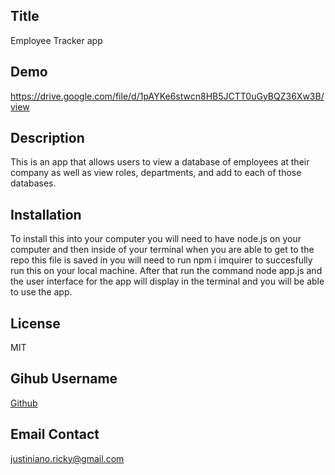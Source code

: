 ## Title
Employee Tracker app
## Demo
https://drive.google.com/file/d/1pAYKe6stwcn8HB5JCTT0uGyBQZ36Xw3B/view
## Description
This is an app that allows users to view a database of employees at their company as well as view roles, departments, and add to each of those databases. 
## Installation
To install this into your computer  you will need to have node.js on your computer and then inside of your terminal when you are able to get to the repo this file is saved in you will need to run npm i imquirer to succesfully run this on your local machine. After that run the command node app.js and the user interface for the app will display in the terminal and you will be able to use the app. 


## License
MIT
## Gihub Username
[Github](https://github.com/rjustin16)
## Email Contact
justiniano.ricky@gmail.com 